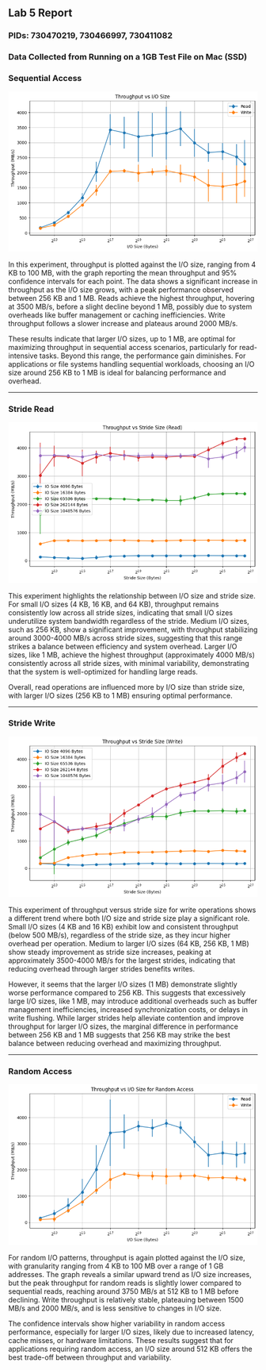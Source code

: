 ## Lab 5 Report

### PIDs: 730470219, 730466997, 730411082

### Data Collected from Running on a 1GB Test File on Mac (SSD)

### Sequential Access
![Sequential Access Throughput](graphs/SeqAccess.png)

In this experiment, throughput is plotted against the I/O size, ranging from 4 KB to 100 MB, with the graph reporting the mean throughput and 95% confidence intervals for each point. The data shows a significant increase in throughput as the I/O size grows, with a peak performance observed between 256 KB and 1 MB. Reads achieve the highest throughput, hovering at 3500 MB/s, before a slight decline beyond 1 MB, possibly due to system overheads like buffer management or caching inefficiencies. Write throughput follows a slower increase and plateaus around 2000 MB/s. 

These results indicate that larger I/O sizes, up to 1 MB, are optimal for maximizing throughput in sequential access scenarios, particularly for read-intensive tasks. Beyond this range, the performance gain diminishes. For applications or file systems handling sequential workloads, choosing an I/O size around 256 KB to 1 MB is ideal for balancing performance and overhead.

---

### Stride Read
![Stride Read Throughput](graphs/StrideRead.png)

This experiment highlights the relationship between I/O size and stride size. For small I/O sizes (4 KB, 16 KB, and 64 KB), throughput remains consistently low across all stride sizes, indicating that small I/O sizes underutilize system bandwidth regardless of the stride. Medium I/O sizes, such as 256 KB, show a significant improvement, with throughput stabilizing around 3000-4000 MB/s across stride sizes, suggesting that this range strikes a balance between efficiency and system overhead. Larger I/O sizes, like 1 MB, achieve the highest throughput (approximately 4000 MB/s) consistently across all stride sizes, with minimal variability, demonstrating that the system is well-optimized for handling large reads.

Overall, read operations are influenced more by I/O size than stride size, with larger I/O sizes (256 KB to 1 MB) ensuring optimal performance.

---

### Stride Write
![Stride Write Throughput](graphs/StrideWrite.png)

This experiment of throughput versus stride size for write operations shows a different trend where both I/O size and stride size play a significant role. Small I/O sizes (4 KB and 16 KB) exhibit low and consistent throughput (below 500 MB/s), regardless of the stride size, as they incur higher overhead per operation. Medium to larger I/O sizes (64 KB, 256 KB, 1 MB) show steady improvement as stride size increases, peaking at approximately 3500-4000 MB/s for the largest strides, indicating that reducing overhead through larger strides benefits writes. 

However, it seems that the larger I/O sizes (1 MB) demonstrate slightly worse performance compared to 256 KB. This suggests that excessively large I/O sizes, like 1 MB, may introduce additional overheads such as buffer management inefficiencies, increased synchronization costs, or delays in write flushing. While larger strides help alleviate contention and improve throughput for larger I/O sizes, the marginal difference in performance between 256 KB and 1 MB suggests that 256 KB may strike the best balance between reducing overhead and maximizing throughput.

---

### Random Access
![Random Access Throughput](graphs/RandomAccess.png)

For random I/O patterns, throughput is again plotted against the I/O size, with granularity ranging from 4 KB to 100 MB over a range of 1 GB addresses. The graph reveals a similar upward trend as I/O size increases, but the peak throughput for random reads is slightly lower compared to sequential reads, reaching around 3750 MB/s at 512 KB to 1 MB before declining. Write throughput is relatively stable, plateauing between 1500 MB/s and 2000 MB/s, and is less sensitive to changes in I/O size. 

The confidence intervals show higher variability in random access performance, especially for larger I/O sizes, likely due to increased latency, cache misses, or hardware limitations. These results suggest that for applications requiring random access, an I/O size around 512 KB offers the best trade-off between throughput and variability.
